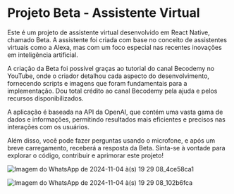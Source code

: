 # Projeto Beta - Assistente Virtual

Este é um projeto de assistente virtual desenvolvido em React Native, chamado Beta. A assistente foi criada com base no conceito de assistentes virtuais como a Alexa, mas com um foco especial nas recentes inovações em inteligência artificial.

A criação da Beta foi possível graças ao tutorial do canal Becodemy no YouTube, onde o criador detalhou cada aspecto do desenvolvimento, fornecendo scripts e imagens que foram fundamentais para a implementação. Dou total crédito ao canal Becodemy pela ajuda e pelos recursos disponibilizados.

A aplicação é baseada na API da OpenAI, que contém uma vasta gama de dados e informações, permitindo resultados mais eficientes e precisos nas interações com os usuários.

Além disso, você pode fazer perguntas usando o microfone, e após um breve carregamento, receberá a resposta da Beta. Sinta-se à vontade para explorar o código, contribuir e aprimorar este projeto!

![Imagem do WhatsApp de 2024-11-04 à(s) 19 29 08_4ce58ca1](https://github.com/user-attachments/assets/d9938097-e1e3-42fe-aa35-c5261c20067c)

![Imagem do WhatsApp de 2024-11-04 à(s) 19 29 08_102b6fca](https://github.com/user-attachments/assets/a2152cde-9734-4868-b03e-3ccf82b9c4d3)



